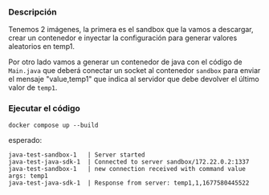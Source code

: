 ### Descripción

Tenemos 2 imágenes, la primera es el sandbox que la vamos a descargar, crear un contenedor e inyectar la configuración para generar valores aleatorios en temp1.

Por otro lado vamos a generar un contenedor de java con el código de `Main.java` que deberá conectar un socket al contenedor `sandbox` para enviar el mensaje "value,temp1" que indica al servidor que debe devolver el último valor de `temp1`.

### Ejecutar el código

`docker compose up --build`

esperado:

```
java-test-sandbox-1   | Server started
java-test-java-sdk-1  | Connected to server sandbox/172.22.0.2:1337
java-test-sandbox-1   | new connection received with command value args: temp1
java-test-java-sdk-1  | Response from server: temp1,1,1677580445522
```
